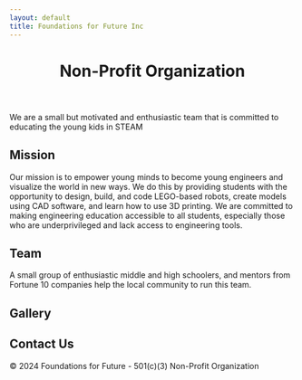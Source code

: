 ```yaml
---
layout: default
title: Foundations for Future Inc
---
```




<header>
    <h1>Non-Profit Organization</h1>
</header>

<section id="mission">
We are a small but motivated and enthusiastic team that is committed to educating the young kids in STEAM

## Mission

Our mission is to empower young minds to become young engineers and visualize the world in new ways. We do this by providing students with the opportunity to design, build, and code LEGO-based robots, create models using CAD software, and learn how to use 3D printing. We are committed to making engineering education accessible to all students, especially those who are underprivileged and lack access to engineering tools.
</section>

<section id="team">

## Team

A small group of enthusiastic middle and high schoolers, and mentors from Fortune 10 companies help the local community to run this team.

</section>

<section id="gallery">
    <h2>Gallery</h2>
</section>

<section id="contact">
    <h2>Contact Us</h2>
</section>

<footer>
    <p>&copy; 2024 Foundations for Future - 501(c)(3) Non-Profit Organization</p>
</footer>
